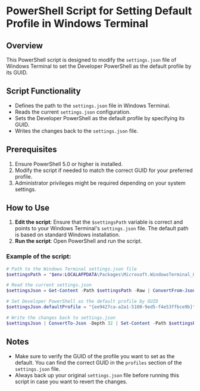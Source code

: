 
# PowerShell Script for Setting Default Profile in Windows Terminal

## Overview

This PowerShell script is designed to modify the `settings.json` file of Windows Terminal to set the Developer PowerShell as the default profile by its GUID.

## Script Functionality

- Defines the path to the `settings.json` file in Windows Terminal.
- Reads the current `settings.json` configuration.
- Sets the Developer PowerShell as the default profile by specifying its GUID.
- Writes the changes back to the `settings.json` file.

## Prerequisites

1. Ensure PowerShell 5.0 or higher is installed.
2. Modify the script if needed to match the correct GUID for your preferred profile.
3. Administrator privileges might be required depending on your system settings.

## How to Use

1. **Edit the script**: Ensure that the `$settingsPath` variable is correct and points to your Windows Terminal's `settings.json` file. The default path is based on standard Windows installation.
2. **Run the script**: Open PowerShell and run the script.

### Example of the script:

```powershell
# Path to the Windows Terminal settings.json file
$settingsPath = "$env:LOCALAPPDATA\Packages\Microsoft.WindowsTerminal_8wekyb3d8bbwe\LocalState\settings.json"

# Read the current settings.json
$settingsJson = Get-Content -Path $settingsPath -Raw | ConvertFrom-Json

# Set Developer PowerShell as the default profile by GUID
$settingsJson.defaultProfile = "{ee9427ca-a2a1-5100-9ed5-f4e53ffbce9b}"

# Write the changes back to settings.json
$settingsJson | ConvertTo-Json -Depth 32 | Set-Content -Path $settingsPath
```

## Notes

- Make sure to verify the GUID of the profile you want to set as the default. You can find the correct GUID in the `profiles` section of the `settings.json` file.
- Always back up your original `settings.json` file before running this script in case you want to revert the changes.
